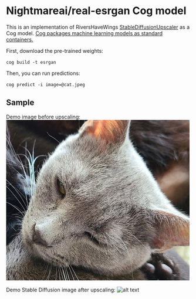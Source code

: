 # Nightmareai/real-esrgan Cog model

This is an implementation of RiversHaveWings [StableDiffusionUpscaler](https://colab.research.google.com/drive/1o1qYJcFeywzCIdkfKJy7cTpgZTCM2EI4) as a Cog model. [Cog packages machine learning models as standard containers.](https://github.com/replicate/cog)

First, download the pre-trained weights:

    cog build -t esrgan

Then, you can run predictions:

    cog predict -i image=@cat.jpeg

## Sample

Demo image before upscaling:
![alt text](cat.jpg)

Demo Stable Diffusion image after upscaling:
![alt text](output.png)
